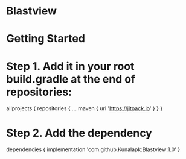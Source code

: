 # Blastview

# Getting Started

# Step 1. Add it in your root build.gradle at the end of repositories:
 allprojects {
		repositories {
			...
			maven { url 'https://jitpack.io' }
		}
	}

# Step 2. Add the dependency
dependencies {
	        implementation 'com.github.Kunalapk:Blastview:1.0'
	}
